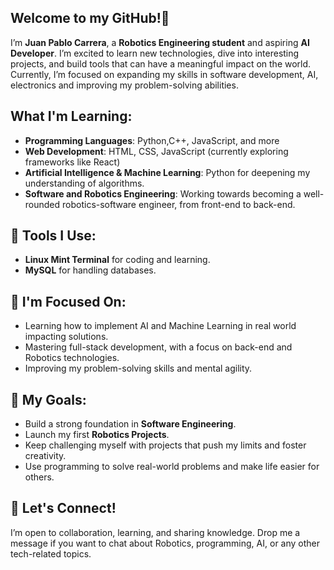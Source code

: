 ## Welcome to my GitHub!👋

I’m **Juan Pablo Carrera**, a **Robotics Engineering student** and aspiring **AI Developer**. I’m excited to learn new technologies, dive into interesting projects, and build tools that can have a meaningful impact on the world. Currently, I’m focused on expanding my skills in software development, AI, electronics and improving my problem-solving abilities.

## What I'm Learning:
- **Programming Languages**: Python,C++, JavaScript, and more
- **Web Development**: HTML, CSS, JavaScript (currently exploring frameworks like React)
- **Artificial Intelligence & Machine Learning**: Python for deepening my understanding of algorithms.
- **Software and Robotics Engineering**: Working towards becoming a well-rounded robotics-software engineer, from front-end to back-end.

## 🔧 Tools I Use:
- **Linux Mint Terminal** for coding and learning.
- **MySQL** for handling databases.

## 🌱 I'm Focused On:
- Learning how to implement AI and Machine Learning in real world impacting solutions.
- Mastering full-stack development, with a focus on back-end and Robotics technologies.
- Improving my problem-solving skills and mental agility.

## 🌟 My Goals:
- Build a strong foundation in **Software Engineering**.
- Launch my first **Robotics Projects**.
- Keep challenging myself with projects that push my limits and foster creativity.
- Use programming to solve real-world problems and make life easier for others.

## 🤝 Let's Connect!
I’m open to collaboration, learning, and sharing knowledge. Drop me a message if you want to chat about Robotics, programming, AI, or any other tech-related topics.
<!--
**juanpablocarreram/juanpablocarreram** is a ✨ _special_ ✨ repository because its `README.md` (this file) appears on your GitHub profile.

Here are some ideas to get you started:

- 🔭 I’m currently working on ...
- 🌱 I’m currently learning ...
- 👯 I’m looking to collaborate on ...
- 🤔 I’m looking for help with ...
- 💬 Ask me about ...
- 📫 How to reach me: ...
- 😄 Pronouns: ...
- ⚡ Fun fact: ...
-->
